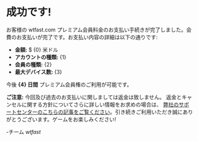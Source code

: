 
# 成功です! 
お客様の wtfast.com プレミアム会員料金のお支払い手続きが完了しました。会費のお支払いが完了です。お支払い内容の詳細は以下の通りです:

* **金額:** $ {0} 米ドル
* **アカウントの種類:** {1}
* **会員の種類:** {2}
* **最大デバイス数:** {3}

今後 **{4} 日間** プレミアム会員権のご利用が可能です。  

**ご注意:** 今回及び過去のお支払いに関しましては返金は致しません。 返金とキャンセルに関する方針についてさらに詳しい情報をお求めの場合は、 [弊社のサポートセンターのこちらの記事をご覧ください](https://wtfast.zendesk.com/hc/en-us/articles/210389223-Refund-and-Cancellation-Policy-)。引き続きご利用いただき誠にありがとうございます。ゲームをお楽しみください!
 
-チーム *wtfast*
